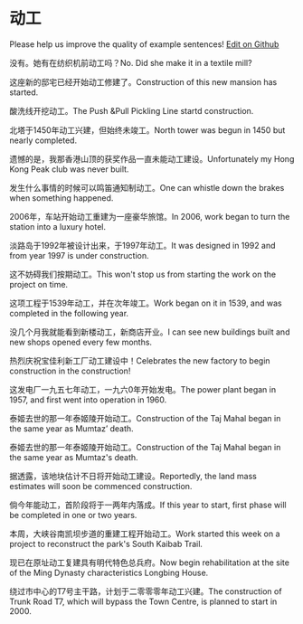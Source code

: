 # 动工

Please help us improve the quality of example sentences! [Edit on Github](https://github.com/jiyushe/jiyu-example-sentence-source/blob/main/chinese/donggong_1.md)

<p><span class="chinese">没有。她有在纺织机前动工吗？</span><span class="english">No. Did she make it in a textile mill?</span></p>

<p><span class="chinese">这座新的邸宅已经开始动工修建了。</span><span class="english">Construction of this new mansion has started.</span></p>

<p><span class="chinese">酸洗线开挖动工。</span><span class="english">The Push &Pull Pickling Line startd construction.</span></p>

<p><span class="chinese">北塔于1450年动工兴建，但始终未竣工。</span><span class="english">North tower was begun in 1450 but nearly completed.</span></p>

<p><span class="chinese">遗憾的是，我那香港山顶的获奖作品一直未能动工建设。</span><span class="english">Unfortunately my Hong Kong Peak club was never built.</span></p>

<p><span class="chinese">发生什么事情的时候可以鸣笛通知制动工。</span><span class="english">One can whistle down the brakes when something happened.</span></p>

<p><span class="chinese">2006年，车站开始动工重建为一座豪华旅馆。</span><span class="english">In 2006, work began to turn the station into a luxury hotel.</span></p>

<p><span class="chinese">淡路岛于1992年被设计出来，于1997年动工。</span><span class="english">It was designed in 1992 and from year 1997 is under construction.</span></p>

<p><span class="chinese">这不妨碍我们按期动工。</span><span class="english">This won't stop us from starting the work on the project on time.</span></p>

<p><span class="chinese">这项工程于1539年动工，并在次年竣工。</span><span class="english">Work began on it in 1539, and was completed in the following year.</span></p>

<p><span class="chinese">没几个月我就能看到新楼动工，新商店开业。</span><span class="english">I can see new buildings built and new shops opened every few months.</span></p>

<p><span class="chinese">热烈庆祝宝佳利新工厂动工建设中！</span><span class="english">Celebrates the new factory to begin construction in the construction!</span></p>

<p><span class="chinese">这发电厂一九五七年动工，一九六0年开始发电。</span><span class="english">The power plant began in 1957, and first went into operation in 1960.</span></p>

<p><span class="chinese">泰姬去世的那一年泰姬陵开始动工。</span><span class="english">Construction of the Taj Mahal began in the same year as Mumtaz’ death.</span></p>

<p><span class="chinese">泰姬去世的那一年泰姬陵开始动工。</span><span class="english">Construction of the Taj Mahal began in the same year as Mumtaz's death.</span></p>

<p><span class="chinese">据透露，该地块估计不日将开始动工建设。</span><span class="english">Reportedly, the land mass estimates will soon be commenced construction.</span></p>

<p><span class="chinese">倘今年能动工，首阶段将于一两年内落成。</span><span class="english">If this year to start, first phase will be completed in one or two years.</span></p>

<p><span class="chinese">本周，大峡谷南凯坝步道的重建工程开始动工。</span><span class="english">Work started this week on a project to reconstruct the park's South Kaibab Trail.</span></p>

<p><span class="chinese">现已在原址动工复建具有明代特色总兵府。</span><span class="english">Now begin rehabilitation at the site of the Ming Dynasty characteristics Longbing House.</span></p>

<p><span class="chinese">绕过市中心的T7号主干路，计划于二零零零年动工兴建。</span><span class="english">The construction of Trunk Road T7, which will bypass the Town Centre, is planned to start in 2000.</span></p>

